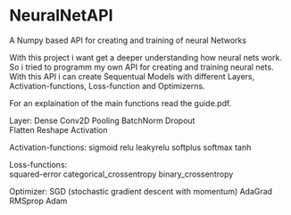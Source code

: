 # NeuralNetAPI
A Numpy based API for creating and training of neural Networks

With this project i want get a deeper understanding how neural nets work. So i tried to programm my own API for creating and training neural nets.
With this API i can create Sequentual Models with different Layers, Activation-functions, Loss-function and Optimizerns.

For an explaination of the main functions read the guide.pdf.

Layer:
  Dense
  Conv2D
  Pooling
  BatchNorm
  Dropout  
  Flatten
  Reshape
  Activation
  
Activation-functions:
  sigmoid
  relu
  leakyrelu
  softplus
  softmax
  tanh
  
Loss-functions:  
  squared-error
  categorical_crossentropy
  binary_crossentropy
  
Optimizer:
  SGD (stochastic gradient descent with momentum)
  AdaGrad
  RMSprop
  Adam
  
